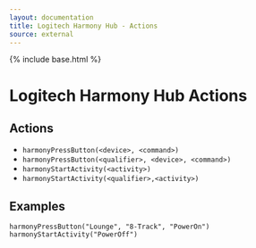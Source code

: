 ```yaml
---
layout: documentation
title: Logitech Harmony Hub - Actions
source: external
---
```

<!-- Attention authors: Do not edit directly. Please add your changes to the appropriate source repository -->

{% include base.html %}

# Logitech Harmony Hub Actions

## Actions

* `harmonyPressButton(<device>, <command>)`
* `harmonyPressButton(<qualifier>, <device>, <command>)`
* `harmonyStartActivity(<activity>)`
* `harmonyStartActivity(<qualifier>,<activity>)`


## Examples

```
harmonyPressButton("Lounge", "8-Track", "PowerOn")
harmonyStartActivity("PowerOff")
```
